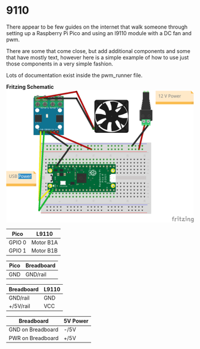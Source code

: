 # 9110
There appear to be few guides on the internet that walk someone through setting up a Raspberry Pi Pico and using an l9110 module with a DC fan and pwm.

There are some that come close, but add additional components and some that have mostly text,  however here is a simple example of how to use just those components in a very simple fashion.

Lots of documentation exist inside the pwm_runner file.


**Fritzing Schematic**
![BreadBoard](images/L9110_bb.png)


| Pico              | L9110| 
| --------          | --------- |
| GPIO 0            | Motor B1A |
| GPIO 1            | Motor B1B |

| Pico              | Breadboard|
| --------          | --------- |
| GND               | GND/rail  |

| Breadboard         | L9110|
| --------           | --------- |
| GND/rail           | GND      |
| +/5V/rail          | VCC      |

| Breadboard         | 5V Power|
| --------           | --------- |
| GND on Breadboard | -/5V |
| PWR on Breadboard | +/5V |






